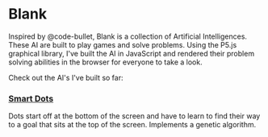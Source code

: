 # Blank

Inspired by @code-bullet, Blank is a collection of Artificial Intelligences.
These AI are built to play games and solve problems. Using the P5.js graphical
library, I've built the AI in JavaScript and rendered their problem solving
abilities in the browser for everyone to take a look.

Check out the AI's I've built so far:

### [Smart Dots](https://jeffreyxchan.github.io/Blank/SmartDots/)

Dots start off at the bottom of the screen and have to learn to find their
way to a goal that sits at the top of the screen. Implements a genetic
algorithm.
